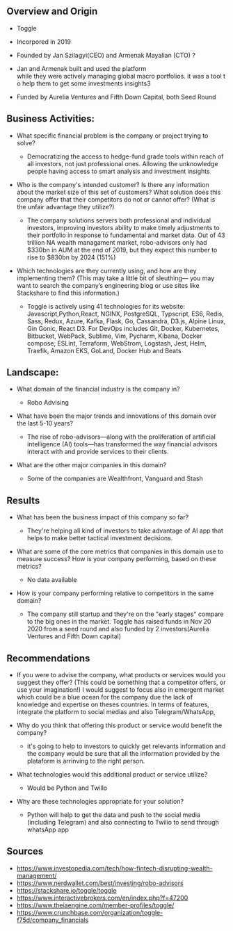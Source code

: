 
## Overview and Origin

* Toggle

* Incorpored in 2019

* Founded by Jan Szilagyi(CEO) and Armenak Mayalian (CTO) ?

* Jan and Armenak built and used the platform while they were actively managing global macro portfolios. it was a tool to help them to get some investments insights3

* Funded by Aurelia Ventures and Fifth Down Capital, both Seed Round

## Business Activities:

* What specific financial problem is the company or project trying to solve?
  * Democratizing the access to hedge-fund grade tools within reach of all investors, not just professional ones. Allowing the unknowledge people having access to smart analysis and investment insights

* Who is the company's intended customer?  Is there any information about the market size of this set of customers?
What solution does this company offer that their competitors do not or cannot offer? (What is the unfair advantage they utilize?)
  * The company solutions servers both professional and individual investors, improving investors ability to make timely adjustments to their portfolio in response to fundamental and market data. Out of 43 trillion NA wealth managament market, robo-advisors only had $330bn in AUM at the end of 2019, but they expect this number to rise to $830bn by 2024 (151%)


* Which technologies are they currently using, and how are they implementing them? (This may take a little bit of sleuthing–– you may want to search the company’s engineering blog or use sites like Stackshare to find this information.)
  * Toggle is actively using 41 technologies for its website: Javascript,Python,React, NGINX, PostgreSQL, Typscript, ES6, Redis, Sass, Redux, Azure, Kafka, Flask, Go, Cassandra,
    D3.js, Alpine Linux, Gin Gonic, React D3. For DevOps includes Git, Docker, Kubernetes, Bitbucket, WebPack, Sublime, Vim, Pycharm, Kibana, Docker compose, ESLint, Terraform, WebStrom, Logstash, Jest, Helm, Traefik, Amazon EKS, GoLand, Docker  Hub and Beats


## Landscape:

* What domain of the financial industry is the company in?
  * Robo Advising

* What have been the major trends and innovations of this domain over the last 5-10 years?
  * The rise of robo-advisors—along with the proliferation of artificial intelligence (AI) tools—has transformed the way financial advisors interact with and provide services to      their clients.

* What are the other major companies in this domain?
  * Some of the companies are Wealthfront, Vanguard and Stash



## Results

* What has been the business impact of this company so far?
  * They're helping all kind of investors to take advantage of AI app that helps to make better tactical investment decisions. 

* What are some of the core metrics that companies in this domain use to measure success? How is your company performing, based on these metrics?
  * No data available

* How is your company performing relative to competitors in the same domain?
  * The company still startup and they're on the "early stages" compare to the big ones in the market. Toggle has raised funds in Nov 20 2020 from a seed round and also funded by 2   investors(Aurelia Ventures and Fifth Down capital)



## Recommendations

* If you were to advise the company, what products or services would you suggest they offer? (This could be something that a competitor offers, or use your imagination!)
I would suggest to focus also in emergent market which could be a blue ocean for the company due the lack of knowledge and expertise on theses countries. In terms of features, integrate the platform to social medias and also Telegram/WhatsApp,

* Why do you think that offering this product or service would benefit the company?
  * it's going to help to investors to quickly get relevants information and the company would be sure that all the information provided by the plataform is arrinving to the right person.


* What technologies would this additional product or service utilize?
  * Would be Python and Twillo
  

* Why are these technologies appropriate for your solution?
  * Python will help to get the data and push to the social media (including Telegram) and also connecting to Twilio to send through whatsApp app



## Sources

* https://www.investopedia.com/tech/how-fintech-disrupting-wealth-management/
* https://www.nerdwallet.com/best/investing/robo-advisors
* https://stackshare.io/toggle/toggle
* https://www.interactivebrokers.com/en/index.php?f=47200
* https://www.theiaengine.com/member-profiles/toggle/
* https://www.crunchbase.com/organization/toggle-f75d/company_financials